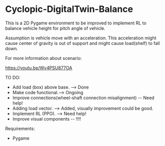 # Cyclopic-DigitalTwin-Balance

This is a 2D Pygame environment to be improved to implement RL to balance vehicle height for pitch angle of vehicle.

Assumption is vehicle move with an acceleration. This acceleration might cause center of gravity is out of support and might cause load(shelf) to fall down.

For more information about scenario:

https://youtu.be/Wv4PSU877OA 

TO DO:
  * Add load (box) above base. --> Done
  * Make code functional.--> Ongoing
  * Improve connections(wheel-shaft connection misalignment) -- Need help!
  * Adding load vector. --> Added, visually improvement could be good.
  * Implement RL (PPO). --> Need help!
  * Improve visual components -- !!!!


Requirements:
 - Pygame
